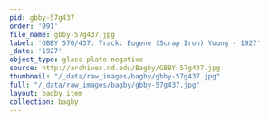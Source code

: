 ```yaml
---
pid: gbby-57g437
order: '991'
file_name: gbby-57g437.jpg
label: 'GBBY 57G/437: Track: Eugene (Scrap Iron) Young - 1927'
_date: '1927'
object_type: glass plate negative
source: http://archives.nd.edu/Bagby/GBBY-57g437.jpg
thumbnail: "/_data/raw_images/bagby/gbby-57g437.jpg"
full: "/_data/raw_images/bagby/gbby-57g437.jpg"
layout: bagby_item
collection: bagby
---
```

